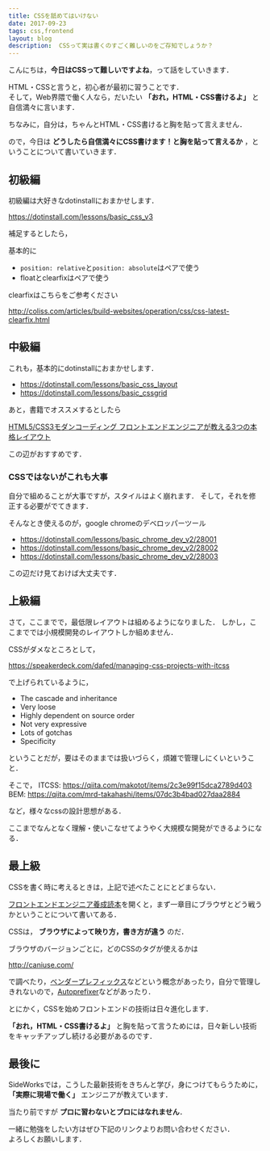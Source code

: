 ```yaml
---
title: CSSを舐めてはいけない
date: 2017-09-23
tags: css,frontend
layout: blog
description:  CSSって実は書くのすごく難しいのをご存知でしょうか？
---
```


こんにちは，**今日はCSSって難しいですよね**，って話をしていきます．

HTML・CSSと言うと，初心者が最初に習うことです．<br/>
そして，Web界隈で働く人なら，だいたい
**「おれ，HTML・CSS書けるよ」**
と自信満々に言います．

ちなみに，自分は，ちゃんとHTML・CSS書けると胸を貼って言えません．

ので，今日は
**どうしたら自信満々にCSS書けます！と胸を貼って言えるか**
，ということについて書いていきます．

## 初級編

初級編は大好きなdotinstallにおまかせします．

https://dotinstall.com/lessons/basic_css_v3

補足するとしたら，

基本的に

- ``position: relative``と``position: absolute``はペアで使う
- floatとclearfixはペアで使う

clearfixはこちらをご参考ください

http://coliss.com/articles/build-websites/operation/css/css-latest-clearfix.html


## 中級編

これも，基本的にdotinstallにおまかせします．

- https://dotinstall.com/lessons/basic_css_layout
- https://dotinstall.com/lessons/basic_cssgrid

あと，書籍でオススメするとしたら

[HTML5/CSS3モダンコーディング フロントエンドエンジニアが教える3つの本格レイアウト](http://amzn.to/2xu3PnD)

この辺がおすすめです．


### CSSではないがこれも大事

自分で組めることが大事ですが，スタイルはよく崩れます．
そして，それを修正する必要がでてきます．

そんなとき使えるのが，google chromeのデベロッパーツール

- https://dotinstall.com/lessons/basic_chrome_dev_v2/28001
- https://dotinstall.com/lessons/basic_chrome_dev_v2/28002
- https://dotinstall.com/lessons/basic_chrome_dev_v2/28003

この辺だけ見ておけば大丈夫です．


## 上級編

さて，ここまでで，最低限レイアウトは組めるようになりました．
しかし，ここまででは小規模開発のレイアウトしか組めません．

CSSがダメなところとして，

https://speakerdeck.com/dafed/managing-css-projects-with-itcss

で上げられているように，

- The cascade and inheritance
- Very loose
- Highly dependent on source order
- Not very expressive
- Lots of gotchas
- Specificity

ということだが，要はそのままでは扱いづらく，煩雑で管理しにくいということ．

そこで，
ITCSS: https://qiita.com/makotot/items/2c3e99f15dca2789d403
BEM: https://qiita.com/mrd-takahashi/items/07dc3b4bad027daa2884

など，様々なcssの設計思想がある．

ここまでなんとなく理解・使いこなせてようやく大規模な開発ができるようになる．

## 最上級

CSSを書く時に考えるときは，上記で述べたことにとどまらない．

[フロントエンドエンジニア養成読本](http://amzn.to/2wfk1HG)を開くと，まず一章目にブラウザとどう戦うかということについて書いてある．

CSSは，
**ブラウザによって映り方，書き方が違う**
のだ．

ブラウザのバージョンごとに，どのCSSのタグが使えるかは

http://caniuse.com/

で調べたり，[ベンダープレフィックス](http://www.htmq.com/csskihon/603.shtml)などという概念があったり，自分で管理しきれないので，[Autoprefixer](http://kojika17.com/2014/01/autoprefixer.html)などがあったり．

とにかく，CSSを始めフロントエンドの技術は日々進化します．


**「おれ，HTML・CSS書けるよ」**
と胸を貼って言うためには，日々新しい技術をキャッチアップし続ける必要があるのです．

## 最後に
SideWorksでは，こうした最新技術をきちんと学び，身につけてもらうために，
**「実際に現場で働く」**
エンジニアが教えています．<br/>

当たり前ですが
**プロに習わないとプロにはなれません**．

一緒に勉強をしたい方はぜひ下記のリンクよりお問い合わせください．<br/>
よろしくお願いします．
